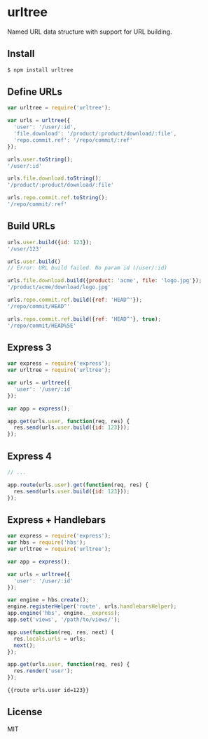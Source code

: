 urltree
=======

Named URL data structure with support for URL building.

Install
-------

```bash
$ npm install urltree
```

Define URLs
-----------

```javascript
var urltree = require('urltree');

var urls = urltree({
  'user': '/user/:id',
  'file.download': '/product/:product/download/:file',
  'repo.commit.ref': '/repo/commit/:ref'
});

urls.user.toString();
'/user/:id'

urls.file.download.toString();
'/product/:product/download/:file'

urls.repo.commit.ref.toString();
'/repo/commit/:ref'
```

Build URLs
----------

```javascript
urls.user.build({id: 123});
'/user/123'

urls.user.build()
// Error: URL build failed. No param id (/user/:id)

urls.file.download.build({product: 'acme', file: 'logo.jpg'});
'/product/acme/download/logo.jpg'

urls.repo.commit.ref.build({ref: 'HEAD^'});
'/repo/commit/HEAD^'

urls.repo.commit.ref.build({ref: 'HEAD^'}, true);
'/repo/commit/HEAD%5E'
```

Express 3
---------

```javascript
var express = require('express');
var urltree = require('urltree');

var urls = urltree({
  'user': '/user/:id'
});

var app = express();

app.get(urls.user, function(req, res) {
  res.send(urls.user.build({id: 123}));
});
```

Express 4
---------

```javascript
// ...

app.route(urls.user).get(function(req, res) {
  res.send(urls.user.build({id: 123}));
});
```

Express + Handlebars
--------------------

```javascript
var express = require('express');
var hbs = require('hbs');
var urltree = require('urltree');

var app = express();

var urls = urltree({
  'user': '/user/:id'
});

var engine = hbs.create();
engine.registerHelper('route', urls.handlebarsHelper);
app.engine('hbs', engine.__express);
app.set('views', '/path/to/views/');

app.use(function(req, res, next) {
  res.locals.urls = urls;
  next();
});

app.get(urls.user, function(req, res) {
  res.render('user');
});
```

```html
{{route urls.user id=123}}
```

License
-------

MIT
